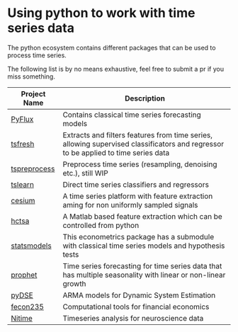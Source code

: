 # Using python to work with time series data

The python ecosystem contains different packages that can be used to process time series. 

The following list is by no means exhaustive, feel free to submit a pr if you miss something.



| Project Name| Description |
| ------- | ------ |
| [PyFlux](https://github.com/RJT1990/pyflux) | Contains classical time series forecasting models |
| [tsfresh](https://github.com/blue-yonder/tsfresh) | Extracts and filters features from time series, allowing supervised classificators and regressor to be applied to time series data |
| [tspreprocess](https://github.com/MaxBenChrist/tspreprocess) | Preprocess time series (resampling, denoising etc.), still WIP |
| [tslearn](https://github.com/rtavenar/tslearn) | Direct time series classifiers and regressors |
| [cesium](https://github.com/cesium-ml/cesium) | A time series platform with feature extraction aming for non uniformly sampled signals |
| [hctsa](https://github.com/benfulcher/hctsa) | A Matlab based feature extraction which can be controlled from python |
| [statsmodels](https://github.com/statsmodels/statsmodels) | This econometrics package has a submodule with classical time series models and hypothesis tests |
| [prophet](https://github.com/facebookincubator/prophet) |  Time series forecasting for time series data that has multiple seasonality with linear or non-linear growth |
| [pyDSE](https://github.com/blue-yonder/pydse) |  ARMA models for Dynamic System Estimation |
| [fecon235](https://github.com/rsvp/fecon235) |  Computational tools for financial economics |  
| [Nitime](https://github.com/nipy/nitime) |  Timeseries analysis for neuroscience data |  
